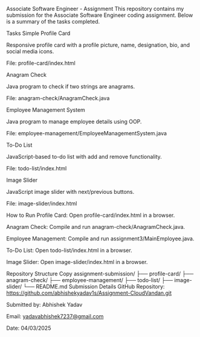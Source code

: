 Associate Software Engineer - Assignment
This repository contains my submission for the Associate Software Engineer coding assignment. Below is a summary of the tasks completed.

Tasks
Simple Profile Card

Responsive profile card with a profile picture, name, designation, bio, and social media icons.

File: profile-card/index.html

Anagram Check

Java program to check if two strings are anagrams.

File: anagram-check/AnagramCheck.java

Employee Management System

Java program to manage employee details using OOP.

File: employee-management/EmployeeManagementSystem.java

To-Do List

JavaScript-based to-do list with add and remove functionality.

File: todo-list/index.html

Image Slider

JavaScript image slider with next/previous buttons.

File: image-slider/index.html

How to Run
Profile Card: Open profile-card/index.html in a browser.

Anagram Check: Compile and run anagram-check/AnagramCheck.java.

Employee Management: Compile and run assignment3/MainEmployee.java.

To-Do List: Open todo-list/index.html in a browser.

Image Slider: Open image-slider/index.html in a browser.

Repository Structure
Copy
assignment-submission/
├── profile-card/
├── anagram-check/
├── employee-management/
├── todo-list/
├── image-slider/
└── README.md
Submission Details
GitHub Repository: https://github.com/abhishekyadav1s/Assignment-CloudVandan.git

Submitted by: Abhishek Yadav

Email: yadavabhishek7237@gmail.com

Date: 04/03/2025
